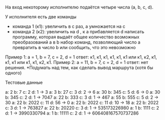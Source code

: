 На вход
некоторому исполнителю
подаётся четыре числа (a, b, c, d).

У исполнителя есть две команды
- команда 1 (к1): увеличить в с раз, а умножается на c
- команда 2 (к2): увеличить на d , к a прибавляется d
написать программу, которая выдаёт общее количество
возможных преобразований a в b
набор команд, позволяющий число a превратить в число b или сообщить, что это
невозможно

Пример 1: а = 1, b = 7, c = 2, d = 1
ответ: к1, к1, к1, к1, к1, к1 или к1, к2, к1, к1, к1 или к1, к1, к2, к1.
Пример 2: а = 11, b = 7, c = 2, d = 1
ответ: нет решения.
*Подумать над тем, как сделать вывод маршрута (хотя бы одного)

Тестовые данные

a: 2 b: 7 c: 2 d: 1 -> 3
a: 3 b: 27 c: 3 d: 2 -> 6
a: 30 b: 345 c: 5 d: 6 -> 0
a: 30 b: 345 c: 2 d: 1 -> 7047
a: 22 b: 333 c: 3 d: 1 -> 467
a: 55 b: 555 c: 5 d: 2 -> 30
a: 22 b: 2022 c: 11 d: 56 -> 0
a: 22 b: 2022 c: 11 d: 10 -> 18
a: 22 b: 2022 c: 3 d: 1 -> 763827
a: 22 b: 20220 c: 3 d: 1 -> 535173226980
a: 1 b: 1111 c: 2 d: 1 -> 3990330794
a: 1 b: 11111 c: 2 d: 1 -> 606408167570737286
